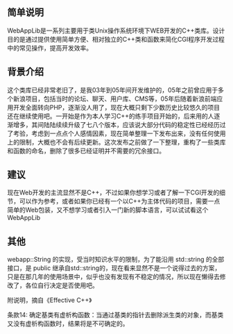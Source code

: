 ## 简单说明 ##
WebAppLib是一系列主要用于类Unix操作系统环境下WEB开发的C++类库。设计目的是通过提供使用简单方便、相对独立的C++类和函数来简化CGI程序开发过程中的常见操作，提高开发效率。

## 背景介绍 ##
这个类库已经非常老旧了，是我03年到05年间开发维护的，05年之前曾应用于多个新浪项目，包括当时的论坛、聊天、用户库、CMS等，05年后随着新浪前端应用开发全面转向PHP，逐渐没人用了，现在大概只剩下少数历史比较悠久的项目还在继续使用吧。一开始是作为本人学习C++的练手项目开始的，后来用的人逐渐增多，其间陆陆续续升级了七八个版本，应该说大部分代码的稳定性已经经历过了考验，考虑到一点点个人感情因素，现在简单整理一下发布出来，没有任何使用上的限制，大概也不会有后续更新。这次发布之前做了一下整理，重构了一些类库和函数的命名，删除了很多已经证明并不需要的冗余接口。

## 建议 ##
现在Web开发的主流显然不是C++，不过如果你想学习或者了解一下CGI开发的细节，可以作为参考，或者如果你已经有一个以C++为主体代码的项目，需要一点简单的Web包装，又不想学习或者引入一门新的脚本语言，可以试试看这个WebAppLib

## 其他 ##
webapp::String 的实现，受当时知识水平的限制，为了能沿用 std::string 的全部接口，是 public 继承自std::string的，现在看来显然不是一个说得过去的方案，只是在那几年的使用场景中，似乎也没有发现有不稳定的情况，所以现在懒得去修改了，各位自行决定是否使用吧。

附说明，摘自《Effective C++》

条款14: 确定基类有虚析构函数：当通过基类的指针去删除派生类的对象，而基类又没有虚析构函数时，结果将是不可确定的。